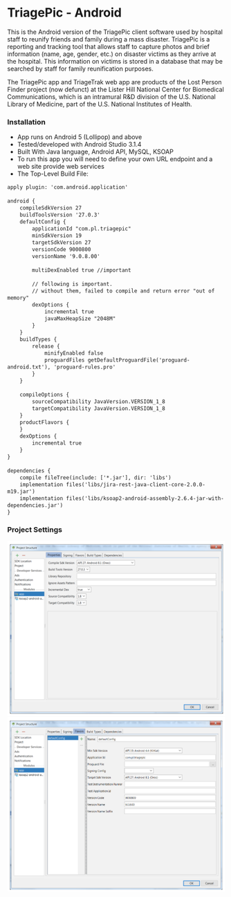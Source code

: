 # TriagePic - Android #

This is the Android version of the TriagePic client software used by hospital staff to reunify friends and family during a mass disaster. TriagePic is a reporting and tracking tool that allows staff to capture photos and brief information (name, age, gender, etc.) on disaster victims as they arrive at the hospital. This information on victims is stored in a database that may be searched by staff for family reunification purposes.  

The TriagePic app and TriageTrak web app are products of the Lost Person Finder project (now defunct) at the Lister Hill National Center for Biomedical Communications, which is an intramural R&D division of the U.S. National Library of Medicine, part of the U.S. National Institutes of Health.  

### Installation ###

- App runs on Android 5 (Lollipop) and above    
- Tested/developed with Android Studio 3.1.4  
- Built With Java language, Android API, MySQL, KSOAP  
- To run this app you will need to define your own URL endpoint and a web site provide web services  
- The Top-Level Build File:  

```
apply plugin: 'com.android.application'

android {
    compileSdkVersion 27
    buildToolsVersion '27.0.3'
    defaultConfig {
        applicationId "com.pl.triagepic"
        minSdkVersion 19
        targetSdkVersion 27
        versionCode 9000800
        versionName '9.0.8.00'

        multiDexEnabled true //important

        // following is important.
        // without them, failed to compile and return error "out of memory"
        dexOptions {
            incremental true
            javaMaxHeapSize "2048M"
        }
    }
    buildTypes {
        release {
            minifyEnabled false
            proguardFiles getDefaultProguardFile('proguard-android.txt'), 'proguard-rules.pro'
        }
    }

    compileOptions {
        sourceCompatibility JavaVersion.VERSION_1_8
        targetCompatibility JavaVersion.VERSION_1_8
    }
    productFlavors {
    }
    dexOptions {
        incremental true
    }
}

dependencies {
    compile fileTree(include: ['*.jar'], dir: 'libs')
    implementation files('libs/jira-rest-java-client-core-2.0.0-m19.jar')
    implementation files('libs/ksoap2-android-assembly-2.6.4-jar-with-dependencies.jar')
}
```

### Project Settings ###

<img src="asset1.png">  

<img src="asset2.png">  

